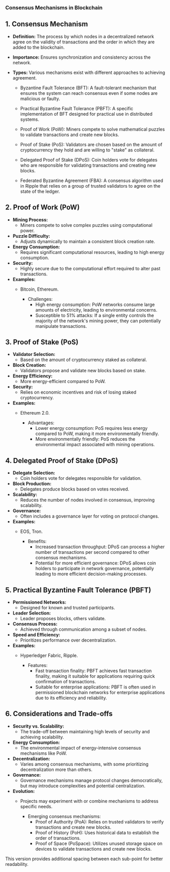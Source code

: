 
### Consensus Mechanisms in Blockchain

## 1. Consensus Mechanism
- **Definition:** The process by which nodes in a decentralized network agree on the validity of transactions and the order in which they are added to the blockchain.
- **Importance:** Ensures synchronization and consistency across the network.
- **Types:** Various mechanisms exist with different approaches to achieving agreement.
  
    - Byzantine Fault Tolerance (BFT): A fault-tolerant mechanism that ensures the system can reach consensus even if some nodes are malicious or faulty.
  
    - Practical Byzantine Fault Tolerance (PBFT): A specific implementation of BFT designed for practical use in distributed systems.
  
    - Proof of Work (PoW): Miners compete to solve mathematical puzzles to validate transactions and create new blocks.
  
    - Proof of Stake (PoS): Validators are chosen based on the amount of cryptocurrency they hold and are willing to "stake" as collateral.
  
    - Delegated Proof of Stake (DPoS): Coin holders vote for delegates who are responsible for validating transactions and creating new blocks.
  
    - Federated Byzantine Agreement (FBA): A consensus algorithm used in Ripple that relies on a group of trusted validators to agree on the state of the ledger.

## 2. Proof of Work (PoW)
- **Mining Process:** 
  - Miners compete to solve complex puzzles using computational power.
- **Puzzle Difficulty:** 
  - Adjusts dynamically to maintain a consistent block creation rate.
- **Energy Consumption:** 
  - Requires significant computational resources, leading to high energy consumption.
- **Security:** 
  - Highly secure due to the computational effort required to alter past transactions.
- **Examples:** 
  - Bitcoin, Ethereum.
  
    - Challenges:
      - High energy consumption: PoW networks consume large amounts of electricity, leading to environmental concerns.
      - Susceptible to 51% attacks: If a single entity controls the majority of the network's mining power, they can potentially manipulate transactions.

## 3. Proof of Stake (PoS)
- **Validator Selection:** 
  - Based on the amount of cryptocurrency staked as collateral.
- **Block Creation:** 
  - Validators propose and validate new blocks based on stake.
- **Energy Efficiency:** 
  - More energy-efficient compared to PoW.
- **Security:** 
  - Relies on economic incentives and risk of losing staked cryptocurrency.
- **Examples:** 
  - Ethereum 2.0.
  
    - Advantages:
      - Lower energy consumption: PoS requires less energy compared to PoW, making it more environmentally friendly.
      - More environmentally friendly: PoS reduces the environmental impact associated with mining operations.

## 4. Delegated Proof of Stake (DPoS)
- **Delegate Selection:** 
  - Coin holders vote for delegates responsible for validation.
- **Block Production:** 
  - Delegates produce blocks based on votes received.
- **Scalability:** 
  - Reduces the number of nodes involved in consensus, improving scalability.
- **Governance:** 
  - Often includes a governance layer for voting on protocol changes.
- **Examples:** 
  - EOS, Tron.
  
    - Benefits:
      - Increased transaction throughput: DPoS can process a higher number of transactions per second compared to other consensus mechanisms.
      - Potential for more efficient governance: DPoS allows coin holders to participate in network governance, potentially leading to more efficient decision-making processes.

## 5. Practical Byzantine Fault Tolerance (PBFT)
- **Permissioned Networks:** 
  - Designed for known and trusted participants.
- **Leader Selection:** 
  - Leader proposes blocks, others validate.
- **Consensus Process:** 
  - Achieved through communication among a subset of nodes.
- **Speed and Efficiency:** 
  - Prioritizes performance over decentralization.
- **Examples:** 
  - Hyperledger Fabric, Ripple.
  
    - Features:
      - Fast transaction finality: PBFT achieves fast transaction finality, making it suitable for applications requiring quick confirmation of transactions.
      - Suitable for enterprise applications: PBFT is often used in permissioned blockchain networks for enterprise applications due to its efficiency and reliability.

## 6. Considerations and Trade-offs
- **Security vs. Scalability:** 
  - The trade-off between maintaining high levels of security and achieving scalability.
- **Energy Consumption:** 
  - The environmental impact of energy-intensive consensus mechanisms like PoW.
- **Decentralization:** 
  - Varies among consensus mechanisms, with some prioritizing decentralization more than others.
- **Governance:** 
  - Governance mechanisms manage protocol changes democratically, but may introduce complexities and potential centralization.
- **Evolution:** 
  - Projects may experiment with or combine mechanisms to address specific needs.
  
    - Emerging consensus mechanisms:
      - Proof of Authority (PoA): Relies on trusted validators to verify transactions and create new blocks.
      - Proof of History (PoH): Uses historical data to establish the order of transactions.
      - Proof of Space (PoSpace): Utilizes unused storage space on devices to validate transactions and create new blocks.

This version provides additional spacing between each sub-point for better readability.
